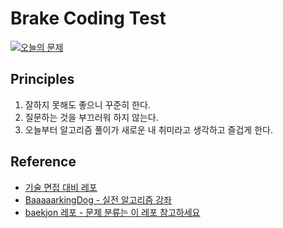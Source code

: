 # Brake Coding Test

[![오늘의 문제](https://img.shields.io/badge/오늘의%20문제%20%28BETA%29-바로가기-112051)](https://github.com/tony9402/baekjoon/blob/main/picked.md) 

## Principles
1. 잘하지 못해도 좋으니 꾸준히 한다.
2. 질문하는 것을 부끄러워 하지 않는다.
3. 오늘부터 알고리즘 풀이가 새로운 내 취미라고 생각하고 즐겁게 한다.

## Reference
- [기술 면접 대비 레포](https://github.com/JaeYeopHan/Interview_Question_for_Beginner)
- [BaaaaarkingDog - 실전 알고리즘 강좌](https://blog.encrypted.gg/919)
- [baekjon 레포 - 문제 분류는 이 레포 참고하세요](https://github.com/tony9402/baekjoon)
